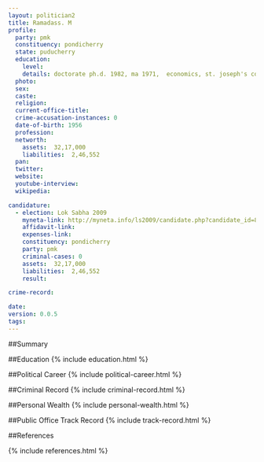 ```yaml
---
layout: politician2
title: Ramadass. M
profile: 
  party: pmk
  constituency: pondicherry
  state: puducherry
  education: 
    level: 
    details: doctorate ph.d. 1982, ma 1971,  economics, st. joseph's college, trichy, university of madras
  photo: 
  sex: 
  caste: 
  religion: 
  current-office-title: 
  crime-accusation-instances: 0
  date-of-birth: 1956
  profession: 
  networth: 
    assets:  32,17,000
    liabilities:  2,46,552
  pan: 
  twitter: 
  website: 
  youtube-interview: 
  wikipedia: 

candidature: 
  - election: Lok Sabha 2009
    myneta-link: http://myneta.info/ls2009/candidate.php?candidate_id=8312
    affidavit-link: 
    expenses-link: 
    constituency: pondicherry 
    party: pmk
    criminal-cases: 0
    assets:  32,17,000
    liabilities:  2,46,552
    result:  

crime-record: 

date: 
version: 0.0.5
tags: 
---
```

##Summary


##Education
{% include education.html %}


##Political Career
{% include political-career.html %}


##Criminal Record
{% include criminal-record.html %}


##Personal Wealth
{% include personal-wealth.html %}


##Public Office Track Record
{% include track-record.html %}


##References


{% include references.html %}